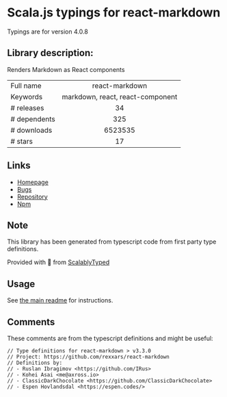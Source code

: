 
# Scala.js typings for react-markdown

Typings are for version 4.0.8

## Library description:
Renders Markdown as React components

|                    |                 |
| ------------------ | :-------------: |
| Full name          | react-markdown |
| Keywords           | markdown, react, react-component |
| # releases         | 34 |
| # dependents       | 325 |
| # downloads        | 6523535 |
| # stars            | 17 |

## Links
- [Homepage](https://github.com/rexxars/react-markdown#readme)
- [Bugs](https://github.com/rexxars/react-markdown/issues)
- [Repository](https://github.com/rexxars/react-markdown)
- [Npm](https://www.npmjs.com/package/react-markdown)
    


## Note
This library has been generated from typescript code from first party type definitions.

Provided with :purple_heart: from [ScalablyTyped](https://github.com/oyvindberg/ScalablyTyped)

## Usage
See [the main readme](../../readme.md) for instructions.

## Comments

These comments are from the typescript definitions and might be useful:
```
// Type definitions for react-markdown > v3.3.0
// Project: https://github.com/rexxars/react-markdown
// Definitions by:
// - Ruslan Ibragimov <https://github.com/IRus>
// - Kohei Asai <me@axross.io>
// - ClassicDarkChocolate <https://github.com/ClassicDarkChocolate>
// - Espen Hovlandsdal <https://espen.codes/>

```

